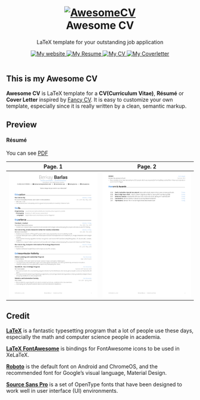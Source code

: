 <h1 align="center">
  <a href="https://github.com/posquit0/Awesome-CV" title="AwesomeCV Documentation">
    <img alt="AwesomeCV" src="https://github.com/posquit0/Awesome-CV/raw/master/icon.png" width="200px" height="200px" />
  </a>
  <br />
  Awesome CV
</h1>

<p align="center">
  LaTeX template for your outstanding job application
</p>

<div align="center">
  <a href="https://barlas.xyz">
    <img alt="My website" src="https://img.shields.io/badge/barlas-.xyz-blue.svg" />
  </a>
  <a href="https://raw.githubusercontent.com/posquit0/Awesome-CV/master/examples/resume.pdf">
    <img alt="My Resume" src="https://img.shields.io/badge/resume-pdf-green.svg" />
  </a>
  <a href="https://raw.githubusercontent.com/posquit0/Awesome-CV/master/examples/cv.pdf">
    <img alt="My CV" src="https://img.shields.io/badge/cv-pdf-green.svg" />
  </a>
  <a href="https://raw.githubusercontent.com/posquit0/Awesome-CV/master/examples/coverletter.pdf">
    <img alt="My Coverletter" src="https://img.shields.io/badge/coverletter-pdf-green.svg" />
  </a>
</div>

<br />

## This is my Awesome CV

**Awesome CV** is LaTeX template for a **CV(Curriculum Vitae)**, **Résumé** or **Cover Letter** inspired by [Fancy CV](https://www.sharelatex.com/templates/cv-or-resume/fancy-cv). It is easy to customize your own template, especially since it is really written by a clean, semantic markup.

## Preview

#### Résumé

You can see [PDF](https://raw.githubusercontent.com/berkaybarlas/Awesome-CV/master/documents/resume.pdf)

| Page. 1 | Page. 2 |
|:---:|:---:|
| [![Résumé](https://raw.githubusercontent.com/berkaybarlas/Awesome-CV/master/documents/resume-0.png)](https://raw.githubusercontent.com/berkaybarlas/Awesome-CV/master/documents/resume.pdf)  | [![Résumé](https://raw.githubusercontent.com/berkaybarlas/Awesome-CV/master/documents/resume-1.png)](https://raw.githubusercontent.com/berkaybarlas/Awesome-CV/master/documents/resume.pdf) |

## Credit

[**LaTeX**](http://www.latex-project.org) is a fantastic typesetting program that a lot of people use these days, especially the math and computer science people in academia.

[**LaTeX FontAwesome**](https://github.com/furl/latex-fontawesome) is bindings for FontAwesome icons to be used in XeLaTeX.

[**Roboto**](https://github.com/google/roboto) is the default font on Android and ChromeOS, and the recommended font for Google’s visual language, Material Design.

[**Source Sans Pro**](https://github.com/adobe-fonts/source-sans-pro) is a set of OpenType fonts that have been designed to work well in user interface (UI) environments.

